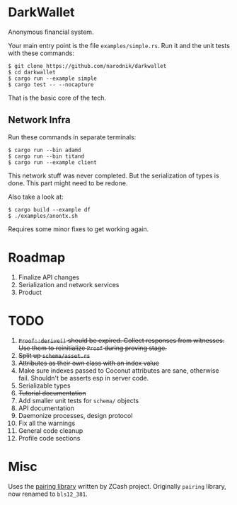 # DarkWallet

Anonymous financial system.

Your main entry point is the file `examples/simple.rs`. Run it and the unit tests with these commands:

```console
$ git clone https://github.com/narodnik/darkwallet
$ cd darkwallet
$ cargo run --example simple
$ cargo test -- --nocapture
```

That is the basic core of the tech.

## Network Infra

Run these commands in separate terminals:

```console
$ cargo run --bin adamd
$ cargo run --bin titand
$ cargo run --example client
```

This network stuff was never completed. But the serialization of types is done. This part might need to be redone.

Also take a look at:

```console
$ cargo build --example df
$ ./examples/anontx.sh
```

Requires some minor fixes to get working again.

# Roadmap

1. Finalize API changes
2. Serialization and network services
3. Product

# TODO

1. ~~`Proof::derive()` should be expired. Collect responses from witnesses. Use them to reinitialize `Proof` during proving stage.~~
1. ~~Split up `schema/asset.rs`~~
1. ~~Attributes as their own class with an index value~~
1. Make sure indexes passed to Coconut attributes are sane, otherwise fail. Shouldn't be asserts esp in server code.
1. Serializable types
1. ~~Tutorial documentation~~
1. Add smaller unit tests for `schema/` objects
1. API documentation
1. Daemonize processes, design protocol
1. Fix all the warnings
1. General code cleanup
1. Profile code sections

# Misc

Uses the [pairing library](https://electriccoin.co/blog/pairing-cryptography-in-rust/) written by ZCash project. Originally `pairing` library, now renamed to `bls12_381`.


